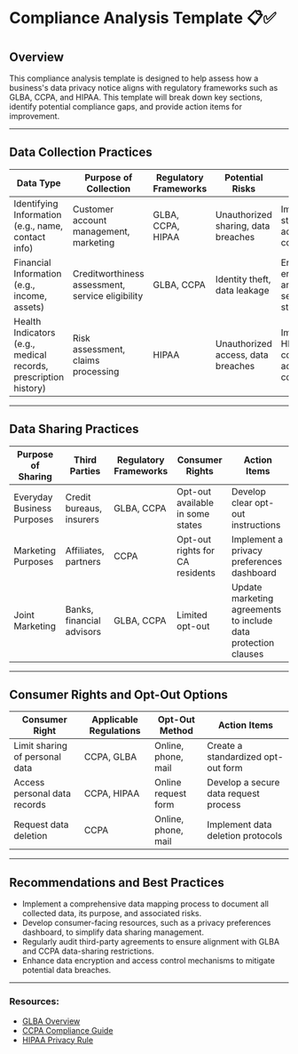 
# Compliance Analysis Template 📋✅

## Overview
This compliance analysis template is designed to help assess how a business's data privacy notice aligns with regulatory frameworks such as GLBA, CCPA, and HIPAA. This template will break down key sections, identify potential compliance gaps, and provide action items for improvement.

---

## Data Collection Practices

| Data Type | Purpose of Collection | Regulatory Frameworks | Potential Risks | Action Items |
|-----------|------------------------|------------------------|----------------|-------------|
| Identifying Information (e.g., name, contact info) | Customer account management, marketing | GLBA, CCPA, HIPAA | Unauthorized sharing, data breaches | Implement stronger access controls |
| Financial Information (e.g., income, assets) | Creditworthiness assessment, service eligibility | GLBA, CCPA | Identity theft, data leakage | Ensure encryption and secure storage |
| Health Indicators (e.g., medical records, prescription history) | Risk assessment, claims processing | HIPAA | Unauthorized access, data breaches | Implement HIPAA-compliant access controls |

---

## Data Sharing Practices

| Purpose of Sharing | Third Parties | Regulatory Frameworks | Consumer Rights | Action Items |
|--------------------|--------------|------------------------|-----------------|-------------|
| Everyday Business Purposes | Credit bureaus, insurers | GLBA, CCPA | Opt-out available in some states | Develop clear opt-out instructions |
| Marketing Purposes | Affiliates, partners | CCPA | Opt-out rights for CA residents | Implement a privacy preferences dashboard |
| Joint Marketing | Banks, financial advisors | GLBA, CCPA | Limited opt-out | Update marketing agreements to include data protection clauses |

---

## Consumer Rights and Opt-Out Options

| Consumer Right | Applicable Regulations | Opt-Out Method | Action Items |
|----------------|------------------------|---------------|-------------|
| Limit sharing of personal data | CCPA, GLBA | Online, phone, mail | Create a standardized opt-out form |
| Access personal data records | CCPA, HIPAA | Online request form | Develop a secure data request process |
| Request data deletion | CCPA | Online, phone, mail | Implement data deletion protocols |

---

## Recommendations and Best Practices
- Implement a comprehensive data mapping process to document all collected data, its purpose, and associated risks.
- Develop consumer-facing resources, such as a privacy preferences dashboard, to simplify data sharing management.
- Regularly audit third-party agreements to ensure alignment with GLBA and CCPA data-sharing restrictions.
- Enhance data encryption and access control mechanisms to mitigate potential data breaches.

---

### Resources:
- [GLBA Overview](https://www.ftc.gov/legal-library/browse/rules/gramm-leach-bliley-act)
- [CCPA Compliance Guide](https://oag.ca.gov/privacy/ccpa)
- [HIPAA Privacy Rule](https://www.hhs.gov/hipaa/for-professionals/privacy/index.html)
